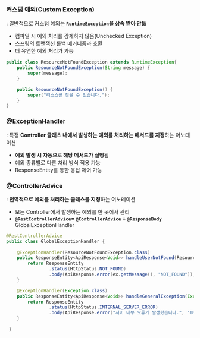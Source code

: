 ### 커스텀 예외(Custom Exception)
: 일반적으로 커스텀 예외는 **`RuntimeException`을 상속 받아 만듦**
- 컴파일 시 예외 처리를 강제하지 않음(Unchecked Exception)
- 스프링의 트랜잭션 롤백 메커니즘과 호환
- 더 유연한 예외 처리가 가능
```java
public class ResourceNotFoundException extends RuntimeException{
    public ResourceNotFoundException(String message) {
        super(message);
    }

    public ResourceNotFoundException() {
        super("리소스를 찾을 수 없습니다.");
    }
}
```

### @ExceptionHandler
: 특정 **Controller 클래스 내에서 발생하는 예외를 처리하는 메서드를 지정**하는 어노테이션
- **예외 발생 시 자동으로 해당 메서드가 실행**됨
- 예외 종류별로 다른 처리 방식 적용 가능
- ResponseEntity를 통한 응답 제어 가능

### @ControllerAdvice
: **전역적으로 예외를 처리하는 클래스를 지정**하는 어노테이션
- 모든 Controller에서 발생하는 예외를 한 곳에서 관리
- **`@RestControllerAdvice`= `@ControllerAdvice` + `@ResponseBody`**
GlobalExceptionHandler
```java
@RestControllerAdvice
public class GlobalExceptionHandler {
    
	@ExceptionHandler(ResourceNotFoundException.class)
	public ResponseEntity<ApiResponse<Void>> handleUserNotFound(ResourceNotFoundException ex) {
		return ResponseEntity
				.status(HttpStatus.NOT_FOUND)
				.body(ApiResponse.error(ex.getMessage(), "NOT_FOUND"));
	}

	@ExceptionHandler(Exception.class)
	public ResponseEntity<ApiResponse<Void>> handleGeneralException(Exception ex) {
		return ResponseEntity
				.status(HttpStatus.INTERNAL_SERVER_ERROR)
				.body(ApiResponse.error("서버 내부 오류가 발생했습니다.", "INTERNAL_SERVER_ERROR"));
	}
	
 }
```